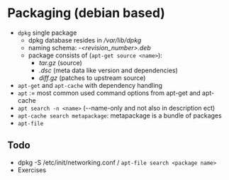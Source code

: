 # Packaging (debian based)

- `dpkg` single package
  - dpkg database resides in */var/lib/dpkg*
  - naming schema: *<name>_<version>-<revision_number>_<architecture>.deb*
  - package consists of (`apt-get source <name>`):
    - *tar.gz* (source)
    - *.dsc* (meta data like version and dependencies)
    - *diff.gz* (patches to upstream source)
- `apt-get` and `apt-cache` with dependency handling
- `apt` := most common used command options from apt-get and apt-cache
- `apt search -n <name>` (--name-only and not also in description ect)
- `apt-cache search metapackage`: metapackage is a bundle of packages
- `apt-file`

## Todo
- dpkg -S /etc/init/networking.conf / `apt-file search <package name>`
- Exercises